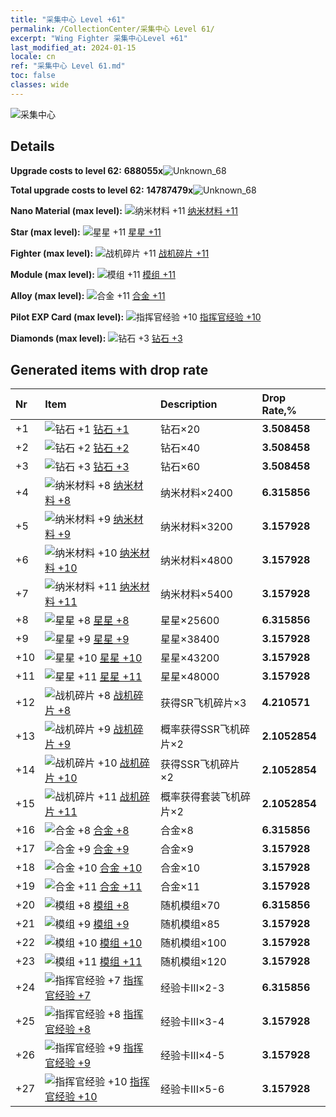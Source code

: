 ```yaml
---
title: "采集中心 Level +61"
permalink: /CollectionCenter/采集中心 Level 61/
excerpt: "Wing Fighter 采集中心Level +61"
last_modified_at: 2024-01-15
locale: cn
ref: "采集中心 Level 61.md"
toc: false
classes: wide
---
```



  ![采集中心](/images/bh_img6.png)

## Details

 **Upgrade costs to level 62:** **688055x**![Unknown_68](/images/item/bh_img25_p.png)

 **Total upgrade costs to level 62:** **14787479x**![Unknown_68](/images/item/bh_img25_p.png)

 **Nano Material (max level):** ![纳米材料 +11](/images/cc/CC_Nano_Material_6_p.png) [纳米材料 +11](/cn/CollectionCenter/纳米材料_11/)

 **Star (max level):** ![星星 +11](/images/cc/CC_Star_6_p.png) [星星 +11](/cn/CollectionCenter/星星_11/)

 **Fighter (max level):** ![战机碎片 +11](/images/cc/CC_Fighter_Shard_6_p.png) [战机碎片 +11](/cn/CollectionCenter/战机碎片_11/)

 **Module (max level):** ![模组 +11](/images/cc/CC_Module_6_p.png) [模组 +11](/cn/CollectionCenter/模组_11/)

 **Alloy (max level):** ![合金 +11](/images/cc/CC_Alloy_Plate_6_p.png) [合金 +11](/cn/CollectionCenter/合金_11/)

 **Pilot EXP Card (max level):** ![指挥官经验 +10](/images/cc/CC_Pilot_EXP_Card_6_p.png) [指挥官经验 +10](/cn/CollectionCenter/指挥官经验_10/)

 **Diamonds (max level):** ![钻石 +3](/images/cc/CC_Diamond_3_p.png) [钻石 +3](/cn/CollectionCenter/钻石_3/)

## Generated items with drop rate

  |  Nr |     Item   |    Description   |  Drop Rate,% |
  |:----|:-----------|:-----------------|:-------------|
  | +1 | ![钻石 +1](/images/cc/CC_Diamond_1_p.png) [钻石 +1](/cn/CollectionCenter/钻石_1/) | 钻石×20 | **3.508458** |
  | +2 | ![钻石 +2](/images/cc/CC_Diamond_2_p.png) [钻石 +2](/cn/CollectionCenter/钻石_2/) | 钻石×40 | **3.508458** |
  | +3 | ![钻石 +3](/images/cc/CC_Diamond_3_p.png) [钻石 +3](/cn/CollectionCenter/钻石_3/) | 钻石×60 | **3.508458** |
  | +4 | ![纳米材料 +8](/images/cc/CC_Nano_Material_5_p.png) [纳米材料 +8](/cn/CollectionCenter/纳米材料_8/) | 纳米材料×2400 | **6.315856** |
  | +5 | ![纳米材料 +9](/images/cc/CC_Nano_Material_6_p.png) [纳米材料 +9](/cn/CollectionCenter/纳米材料_9/) | 纳米材料×3200 | **3.157928** |
  | +6 | ![纳米材料 +10](/images/cc/CC_Nano_Material_6_p.png) [纳米材料 +10](/cn/CollectionCenter/纳米材料_10/) | 纳米材料×4800 | **3.157928** |
  | +7 | ![纳米材料 +11](/images/cc/CC_Nano_Material_6_p.png) [纳米材料 +11](/cn/CollectionCenter/纳米材料_11/) | 纳米材料×5400 | **3.157928** |
  | +8 | ![星星 +8](/images/cc/CC_Star_5_p.png) [星星 +8](/cn/CollectionCenter/星星_8/) | 星星×25600 | **6.315856** |
  | +9 | ![星星 +9](/images/cc/CC_Star_6_p.png) [星星 +9](/cn/CollectionCenter/星星_9/) | 星星×38400 | **3.157928** |
  | +10 | ![星星 +10](/images/cc/CC_Star_6_p.png) [星星 +10](/cn/CollectionCenter/星星_10/) | 星星×43200 | **3.157928** |
  | +11 | ![星星 +11](/images/cc/CC_Star_6_p.png) [星星 +11](/cn/CollectionCenter/星星_11/) | 星星×48000 | **3.157928** |
  | +12 | ![战机碎片 +8](/images/cc/CC_Fighter_Shard_5_p.png) [战机碎片 +8](/cn/CollectionCenter/战机碎片_8/) | 获得SR飞机碎片×3 | **4.210571** |
  | +13 | ![战机碎片 +9](/images/cc/CC_Fighter_Shard_6_p.png) [战机碎片 +9](/cn/CollectionCenter/战机碎片_9/) | 概率获得SSR飞机碎片×2 | **2.1052854** |
  | +14 | ![战机碎片 +10](/images/cc/CC_Fighter_Shard_6_p.png) [战机碎片 +10](/cn/CollectionCenter/战机碎片_10/) | 获得SSR飞机碎片×2 | **2.1052854** |
  | +15 | ![战机碎片 +11](/images/cc/CC_Fighter_Shard_6_p.png) [战机碎片 +11](/cn/CollectionCenter/战机碎片_11/) | 概率获得套装飞机碎片×2 | **2.1052854** |
  | +16 | ![合金 +8](/images/cc/CC_Alloy_Plate_5_p.png) [合金 +8](/cn/CollectionCenter/合金_8/) | 合金×8 | **6.315856** |
  | +17 | ![合金 +9](/images/cc/CC_Alloy_Plate_6_p.png) [合金 +9](/cn/CollectionCenter/合金_9/) | 合金×9 | **3.157928** |
  | +18 | ![合金 +10](/images/cc/CC_Alloy_Plate_6_p.png) [合金 +10](/cn/CollectionCenter/合金_10/) | 合金×10 | **3.157928** |
  | +19 | ![合金 +11](/images/cc/CC_Alloy_Plate_6_p.png) [合金 +11](/cn/CollectionCenter/合金_11/) | 合金×11 | **3.157928** |
  | +20 | ![模组 +8](/images/cc/CC_Module_5_p.png) [模组 +8](/cn/CollectionCenter/模组_8/) | 随机模组×70 | **6.315856** |
  | +21 | ![模组 +9](/images/cc/CC_Module_6_p.png) [模组 +9](/cn/CollectionCenter/模组_9/) | 随机模组×85 | **3.157928** |
  | +22 | ![模组 +10](/images/cc/CC_Module_6_p.png) [模组 +10](/cn/CollectionCenter/模组_10/) | 随机模组×100 | **3.157928** |
  | +23 | ![模组 +11](/images/cc/CC_Module_6_p.png) [模组 +11](/cn/CollectionCenter/模组_11/) | 随机模组×120 | **3.157928** |
  | +24 | ![指挥官经验 +7](/images/cc/CC_Pilot_EXP_Card_5_p.png) [指挥官经验 +7](/cn/CollectionCenter/指挥官经验_7/) | 经验卡III×2-3 | **6.315856** |
  | +25 | ![指挥官经验 +8](/images/cc/CC_Pilot_EXP_Card_5_p.png) [指挥官经验 +8](/cn/CollectionCenter/指挥官经验_8/) | 经验卡III×3-4 | **3.157928** |
  | +26 | ![指挥官经验 +9](/images/cc/CC_Pilot_EXP_Card_6_p.png) [指挥官经验 +9](/cn/CollectionCenter/指挥官经验_9/) | 经验卡III×4-5 | **3.157928** |
  | +27 | ![指挥官经验 +10](/images/cc/CC_Pilot_EXP_Card_6_p.png) [指挥官经验 +10](/cn/CollectionCenter/指挥官经验_10/) | 经验卡III×5-6 | **3.157928** |


